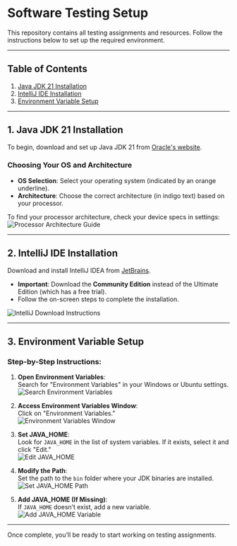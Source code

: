 # Software Testing Setup 

This repository contains all testing assignments and resources. Follow the instructions below to set up the required environment.

---

## Table of Contents
1. [Java JDK 21 Installation](#java-jdk-21-installation)
2. [IntelliJ IDE Installation](#intellij-ide-installation)
3. [Environment Variable Setup](#environment-variable-setup)

---

## 1. Java JDK 21 Installation
To begin, download and set up Java JDK 21 from [Oracle's website](https://www.oracle.com/eg/java/technologies/downloads/#java21).

### Choosing Your OS and Architecture
- **OS Selection**: Select your operating system (indicated by an orange underline).
- **Architecture**: Choose the correct architecture (in indigo text) based on your processor.

To find your processor architecture, check your device specs in settings:  
![Processor Architecture Guide](https://github.com/user-attachments/assets/221ef911-fe42-462e-8624-93aac0a48c3f)

---

## 2. IntelliJ IDE Installation
Download and install IntelliJ IDEA from [JetBrains](https://www.jetbrains.com/idea/download/?section=mac).

- **Important**: Download the **Community Edition** instead of the Ultimate Edition (which has a free trial).
- Follow the on-screen steps to complete the installation.

![IntelliJ Download Instructions](https://github.com/user-attachments/assets/28c86b9f-9779-440b-b702-e4b2dfcd4981)

---

## 3. Environment Variable Setup

### Step-by-Step Instructions:
1. **Open Environment Variables**:  
   Search for "Environment Variables" in your Windows or Ubuntu settings.  
   ![Search Environment Variables](https://github.com/user-attachments/assets/5ba14e8a-8145-451b-8cb4-044afe9f8b96)

2. **Access Environment Variables Window**:  
   Click on "Environment Variables."  
   ![Environment Variables Window](https://github.com/user-attachments/assets/2d94456c-c36c-4d4c-8c81-35593d32e4d6)

3. **Set JAVA_HOME**:  
   Look for `JAVA_HOME` in the list of system variables. If it exists, select it and click "Edit."  
   ![Edit JAVA_HOME](https://github.com/user-attachments/assets/4c2d77cc-595f-476c-8cb9-8dbb3710aff7)

4. **Modify the Path**:  
   Set the path to the `bin` folder where your JDK binaries are installed.  
   ![Set JAVA_HOME Path](https://github.com/user-attachments/assets/5f04b875-f1cd-417c-8cdd-5206b62875c5)

5. **Add JAVA_HOME (If Missing)**:  
   If `JAVA_HOME` doesn’t exist, add a new variable.  
   ![Add JAVA_HOME Variable](https://github.com/user-attachments/assets/7807b3fd-a1e9-4dbe-8c6f-72bcff9ad177)

---

Once complete, you’ll be ready to start working on testing assignments.
